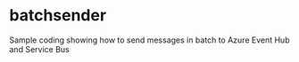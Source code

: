 # batchsender
Sample coding showing how to send messages in batch to Azure Event Hub and Service Bus
